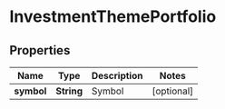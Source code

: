 # InvestmentThemePortfolio

## Properties

 Name       | Type       | Description | Notes      
------------|------------|-------------|------------
 **symbol** | **String** | Symbol      | [optional] 




